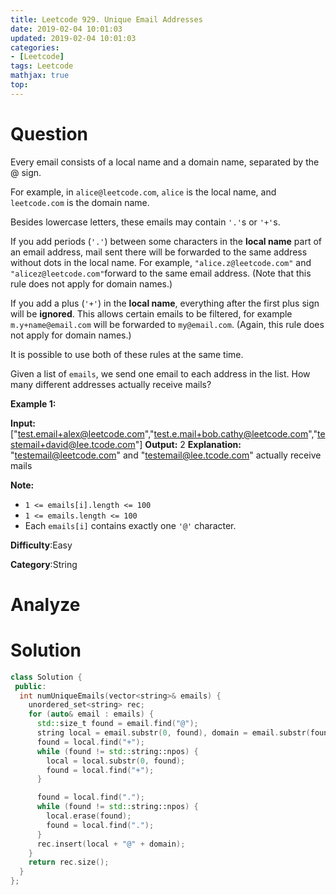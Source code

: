 ```yaml
---
title: Leetcode 929. Unique Email Addresses
date: 2019-02-04 10:01:03
updated: 2019-02-04 10:01:03
categories: 
- [Leetcode]
tags: Leetcode
mathjax: true
top:
---
```


# Question
Every email consists of a local name and a domain name, separated by the @ sign.

For example, in  `alice@leetcode.com`, `alice`  is the local name, and  `leetcode.com`  is the domain name.

Besides lowercase letters, these emails may contain  `'.'`s or  `'+'`s.

If you add periods (`'.'`) between some characters in the  **local name**  part of an email address, mail sent there will be forwarded to the same address without dots in the local name. For example,  `"alice.z@leetcode.com"`  and  `"alicez@leetcode.com"`forward to the same email address. (Note that this rule does not apply for domain names.)

If you add a plus (`'+'`) in the  **local name**, everything after the first plus sign will be **ignored**. This allows certain emails to be filtered, for example `m.y+name@email.com` will be forwarded to `my@email.com`. (Again, this rule does not apply for domain names.)

It is possible to use both of these rules at the same time.

Given a list of  `emails`, we send one email to each address in the list. How many different addresses actually receive mails?

**Example 1:**

**Input:** ["test.email+alex@leetcode.com","test.e.mail+bob.cathy@leetcode.com","testemail+david@lee.tcode.com"]
**Output:** 2
**Explanation:** "testemail@leetcode.com" and "testemail@lee.tcode.com" actually receive mails

**Note:**

-   `1 <= emails[i].length <= 100`
-   `1 <= emails.length <= 100`
-   Each  `emails[i]`  contains exactly one  `'@'`  character.

**Difficulty**:Easy

**Category**:String

<!-- more -->

# Analyze

# Solution

```cpp
class Solution {
 public:
  int numUniqueEmails(vector<string>& emails) {
    unordered_set<string> rec;
    for (auto& email : emails) {
      std::size_t found = email.find("@");
      string local = email.substr(0, found), domain = email.substr(found + 1);
      found = local.find("+");
      while (found != std::string::npos) {
        local = local.substr(0, found);
        found = local.find("+");
      }

      found = local.find(".");
      while (found != std::string::npos) {
        local.erase(found);
        found = local.find(".");
      }
      rec.insert(local + "@" + domain);
    }
    return rec.size();
  }
};
```